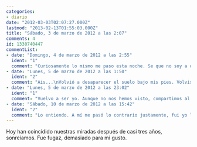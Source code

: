 ```yaml
---
categories:
- diario
date: "2012-03-03T02:07:27.000Z"
lastmod: "2013-02-13T01:55:03.000Z"
title: "Sábado, 3 de marzo de 2012 a las 2:07"
comments: 4
id: 1330740447
commentList:
- date: "Domingo, 4 de marzo de 2012 a las 2:55"
  ident: "1"
  comment: "Curiosamente lo mismo me paso esta noche. Se que no soy a quien te refieres, no tu a quien yo me refiero, pero aun asi me gusta pensar que podria haber sido asi....\nHoy estabas preciosa, aunque otros no opinen lo mismo"
- date: "Lunes, 5 de marzo de 2012 a las 1:50"
  ident: "2"
  comment: "Ais...\nVolvió a desaparecer el suelo bajo mis pies. Volviste a dejarme sin respiración."
- date: "Lunes, 5 de marzo de 2012 a las 23:02"
  ident: "1"
  comment: "Vuelvo a ser yo. Aunque no nos hemos visto, compartimos al menos unos recuerdos dificiles de olvidar. Para mi ella representa el amor desatado, terrible, una vida como una montaña rusa... Pero los momentos en los que subia, alcanzaba el cielo. Con esa relacion descubri que soy mas sensato de lo que creia, o mas cobarde, porque abandone.\n\nY cuando en contadas ocasiones la veo, como ese sabado en que tu escribiste, mi pulso se acelera y mientras dura la mirada imagino que sigue siendo como antes. Por suerte el tiempo colabora conmigo en esta, y poco a poco lo supero"
- date: "Sábado, 10 de marzo de 2012 a las 15:42"
  ident: "2"
  comment: "Lo entiendo. A mí me pasó lo contrario justamente, fui yo la abandonada (jaja). Esas miradas proporcionan entre dolor, pasión y necesidad es estar a su lado.\nEl tiempo poco a poco sana hasta las heridas más profundas, aunque siempre quedará la cicatriz..."
---
```


Hoy han coincidido nuestras miradas después de casi tres años, sonreíamos. Fue fugaz, demasiado para mi gusto.
